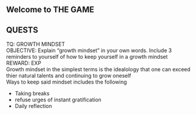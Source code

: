 ## Welcome to THE GAME
<h2> QUESTS </h2>
  TQ: GROWTH MINDSET
    <br>OBJECTIVE: Explain “growth mindset” in your own words. Include 3 reminders to yourself of how to keep yourself in a growth mindset
    <br>REWARD: EXP
    <br>Growth mindset in the simplest terms is the idealology that one can exceed thier natural talents and continuing to grow oneself 
   <br> Ways to keep said mindset includes the following
    <ul>
  <li>Taking breaks</li>
  <li>refuse urges of instant gratification</li>
  <li>Daily reflection</li>
    </ul>
